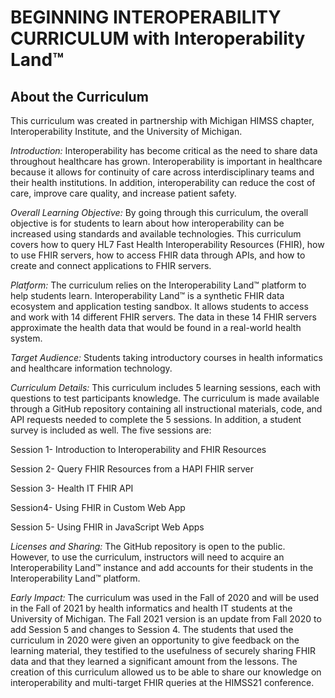 # BEGINNING INTEROPERABILITY CURRICULUM with Interoperability Land™

## About the Curriculum

This curriculum was created in partnership with Michigan HIMSS chapter, Interoperability Institute, and the University of Michigan.

*Introduction:* Interoperability has become critical as the need to share data throughout healthcare has grown. Interoperability is important in healthcare because it allows for continuity of care across interdisciplinary teams and their health institutions. In addition, interoperability can reduce the cost of care, improve care quality, and increase patient safety. 

*Overall Learning Objective:* By going through this curriculum, the overall objective is for students to learn about how interoperability can be increased using standards and available technologies. This curriculum covers how to query HL7 Fast Health Interoperability Resources (FHIR), how to use FHIR servers, how to access FHIR data through APIs, and how to create and connect applications to FHIR servers. 

*Platform:* The curriculum relies on the Interoperability Land™ platform to help students learn. Interoperability Land™ is a synthetic FHIR data ecosystem and application testing sandbox. It allows students to access and work with 14 different FHIR servers. The data in these 14 FHIR servers approximate the health data that would be found in a real-world health system.

*Target Audience:* Students taking introductory courses in health informatics and healthcare information technology.

*Curriculum Details:* This curriculum includes 5 learning sessions, each with questions to test participants knowledge. The curriculum is made available through a GitHub repository containing all instructional materials, code, and API requests needed to complete the 5 sessions. In addition, a student survey is included as well.  The five sessions are: 

Session 1-  Introduction to Interoperability and FHIR Resources

Session 2-  Query FHIR Resources from a HAPI FHIR server 

Session 3-  Health IT FHIR API 

Session4-  Using FHIR in Custom Web App 

Session 5- Using FHIR in JavaScript Web Apps 

*Licenses and Sharing:* The GitHub repository is open to the public. However, to use the curriculum, instructors will need to acquire an Interoperability Land™ instance and add accounts for their students in the Interoperability Land™ platform.

*Early Impact:* The curriculum was used in the Fall of 2020 and will be used in the Fall of 2021 by health informatics and health IT students at the University of Michigan. The Fall 2021 version is an update from Fall 2020 to add Session 5 and changes to Session 4. The students that used the curriculum in 2020 were given an opportunity to give feedback on the learning material, they testified to the usefulness of securely sharing FHIR data and that they learned a significant amount from the lessons. The creation of this curriculum allowed us to be able to share our knowledge on interoperability and multi-target FHIR queries at the HIMSS21 conference. 
